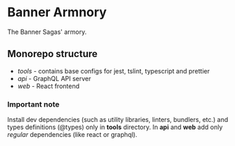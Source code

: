 # Banner Armnory

The Banner Sagas' armory.

## Monorepo structure

* _tools_ - contains base configs for jest, tslint, typescript and prettier
* _api_ - GraphQL API server
* _web_ - React frontend

### Important note

Install dev dependencies (such as utility libraries, linters, bundlers, etc.) and types definitions (@types) only in __tools__ directory. In __api__ and __web__ add only _regular_ dependencies (like react or graphql).
